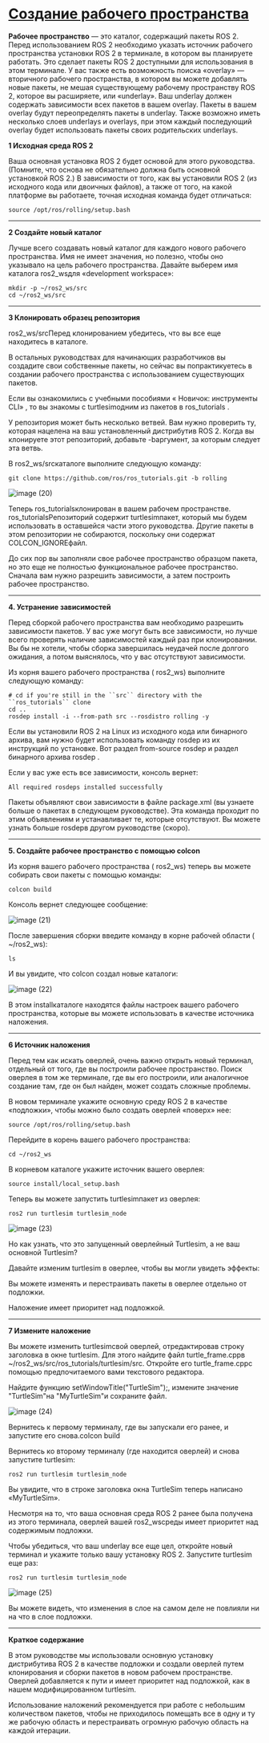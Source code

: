 # [Создание рабочего пространства](https://docs.ros.org/en/rolling/Tutorials/Beginner-Client-Libraries/Creating-A-Workspace/Creating-A-Workspace.html)

**Рабочее пространство** — это каталог, содержащий пакеты ROS 2. Перед использованием ROS 2 необходимо указать источник рабочего пространства установки ROS 2 в терминале, в котором вы планируете работать. Это сделает пакеты ROS 2 доступными для использования в этом терминале.
У вас также есть возможность поиска «overlay» — вторичного рабочего пространства, в котором вы можете добавлять новые пакеты, не мешая существующему рабочему пространству ROS 2, которое вы расширяете, или «underlay». Ваш underlay должен содержать зависимости всех пакетов в вашем overlay. Пакеты в вашем overlay будут переопределять пакеты в underlay. Также возможно иметь несколько слоев underlays и overlays, при этом каждый последующий overlay будет использовать пакеты своих родительских underlays.


**1 Исходная среда ROS 2**

Ваша основная установка ROS 2 будет основой для этого руководства. (Помните, что основа не обязательно должна быть основной установкой ROS 2.)
В зависимости от того, как вы установили ROS 2 (из исходного кода или двоичных файлов), а также от того, на какой платформе вы работаете, точная исходная команда будет отличаться:

~~~
source /opt/ros/rolling/setup.bash
~~~

---

**2 Создайте новый каталог**

Лучше всего создавать новый каталог для каждого нового рабочего пространства. Имя не имеет значения, но полезно, чтобы оно указывало на цель рабочего пространства. Давайте выберем имя каталога ros2_wsдля «development workspace»:

~~~
mkdir -p ~/ros2_ws/src
cd ~/ros2_ws/src
~~~

---

**3 Клонировать образец репозитория**

ros2_ws/srcПеред клонированием убедитесь, что вы все еще находитесь в каталоге.

В остальных руководствах для начинающих разработчиков вы создадите свои собственные пакеты, но сейчас вы попрактикуетесь в создании рабочего пространства с использованием существующих пакетов.

Если вы ознакомились с учебными пособиями « Новичок: инструменты CLI» , то вы знакомы с turtlesimодним из пакетов в ros_tutorials .

У репозитория может быть несколько ветвей. Вам нужно проверить ту, которая нацелена на ваш установленный дистрибутив ROS 2. Когда вы клонируете этот репозиторий, добавьте -bаргумент, за которым следует эта ветвь.

В ros2_ws/srcкаталоге выполните следующую команду:

~~~
git clone https://github.com/ros/ros_tutorials.git -b rolling
~~~

![image (20)](https://github.com/user-attachments/assets/d57f9cfa-a074-42de-a3c4-15a84d1756f0)


Теперь ros_tutorialsклонирован в вашем рабочем пространстве. ros_tutorialsРепозиторий содержит turtlesimпакет, который мы будем использовать в оставшейся части этого руководства. Другие пакеты в этом репозитории не собираются, поскольку они содержат COLCON_IGNOREфайл.

До сих пор вы заполняли свое рабочее пространство образцом пакета, но это еще не полностью функциональное рабочее пространство. Сначала вам нужно разрешить зависимости, а затем построить рабочее пространство.

---

**4. Устранение зависимостей**

Перед сборкой рабочего пространства вам необходимо разрешить зависимости пакетов. У вас уже могут быть все зависимости, но лучше всего проверять наличие зависимостей каждый раз при клонировании. Вы бы не хотели, чтобы сборка завершилась неудачей после долгого ожидания, а потом выяснялось, что у вас отсутствуют зависимости.

Из корня вашего рабочего пространства ( ros2_ws) выполните следующую команду:

~~~
# cd if you're still in the ``src`` directory with the ``ros_tutorials`` clone
cd ..
rosdep install -i --from-path src --rosdistro rolling -y
~~~

Если вы установили ROS 2 на Linux из исходного кода или бинарного архива, вам нужно будет использовать команду rosdep из их инструкций по установке. Вот раздел from-source rosdep и раздел бинарного архива rosdep .

Если у вас уже есть все зависимости, консоль вернет:

~~~
All required rosdeps installed successfully
~~~

Пакеты объявляют свои зависимости в файле package.xml (вы узнаете больше о пакетах в следующем руководстве). Эта команда проходит по этим объявлениям и устанавливает те, которые отсутствуют. Вы можете узнать больше rosdepв другом руководстве (скоро).

---

**5. Создайте рабочее пространство с помощью colcon**

Из корня вашего рабочего пространства ( ros2_ws) теперь вы можете собирать свои пакеты с помощью команды:

~~~
colcon build
~~~

Консоль вернет следующее сообщение:

![image (21)](https://github.com/user-attachments/assets/9ff821b8-9317-40d8-bee7-0ae101e44336)

После завершения сборки введите команду в корне рабочей области ( ~/ros2_ws):

~~~
ls
~~~

И вы увидите, что colcon создал новые каталоги:

![image (22)](https://github.com/user-attachments/assets/d4f8fbf4-4137-4904-87f4-5f72b5713097)

В этом installкаталоге находятся файлы настроек вашего рабочего пространства, которые вы можете использовать в качестве источника наложения.

---

**6 Источник наложения**

Перед тем как искать оверлей, очень важно открыть новый терминал, отдельный от того, где вы построили рабочее пространство. Поиск оверлея в том же терминале, где вы его построили, или аналогичное создание там, где он был найден, может создать сложные проблемы.

В новом терминале укажите основную среду ROS 2 в качестве «подложки», чтобы можно было создать оверлей «поверх» нее:

~~~
source /opt/ros/rolling/setup.bash
~~~

Перейдите в корень вашего рабочего пространства:

~~~
cd ~/ros2_ws
~~~

В корневом каталоге укажите источник вашего оверлея:

~~~
source install/local_setup.bash
~~~

Теперь вы можете запустить turtlesimпакет из оверлея:

~~~
ros2 run turtlesim turtlesim_node
~~~

![image (23)](https://github.com/user-attachments/assets/d1ce20a2-3584-4b38-ae47-ff088595410b)


Но как узнать, что это запущенный оверлейный Turtlesim, а не ваш основной Turtlesim?

Давайте изменим turtlesim в оверлее, чтобы вы могли увидеть эффекты:

Вы можете изменять и перестраивать пакеты в оверлее отдельно от подложки.

Наложение имеет приоритет над подложкой.

---

**7 Измените наложение**

Вы можете изменить turtlesimсвой оверлей, отредактировав строку заголовка в окне turtlesim. Для этого найдите файл turtle_frame.cppв ~/ros2_ws/src/ros_tutorials/turtlesim/src. Откройте его turtle_frame.cppс помощью предпочитаемого вами текстового редактора.

Найдите функцию setWindowTitle("TurtleSim");, измените значение "TurtleSim"на "MyTurtleSim"и сохраните файл.

![image (24)](https://github.com/user-attachments/assets/3f2dd4c1-860d-4d49-ba44-56ebc2577808)

Вернитесь к первому терминалу, где вы запускали его ранее, и запустите его снова.colcon build

Вернитесь ко второму терминалу (где находится оверлей) и снова запустите turtlesim:

~~~
ros2 run turtlesim turtlesim_node
~~~

Вы увидите, что в строке заголовка окна TurtleSim теперь написано «MyTurtleSim».

Несмотря на то, что ваша основная среда ROS 2 ранее была получена из этого терминала, оверлей вашей ros2_wsсреды имеет приоритет над содержимым подложки.

Чтобы убедиться, что ваш underlay все еще цел, откройте новый терминал и укажите только вашу установку ROS 2. Запустите turtlesim еще раз:

~~~
ros2 run turtlesim turtlesim_node
~~~

![image (25)](https://github.com/user-attachments/assets/f03471e4-ae60-4e99-8e2d-27a4e9d13a8d)


Вы можете видеть, что изменения в слое на самом деле не повлияли ни на что в слое подложки.

---

**Краткое содержание**

В этом руководстве мы использовали основную установку дистрибутива ROS 2 в качестве подложки и создали оверлей путем клонирования и сборки пакетов в новом рабочем пространстве. Оверлей добавляется к пути и имеет приоритет над подложкой, как в нашем модифицированном turtlesim.

Использование наложений рекомендуется при работе с небольшим количеством пакетов, чтобы не приходилось помещать все в одну и ту же рабочую область и перестраивать огромную рабочую область на каждой итерации.
